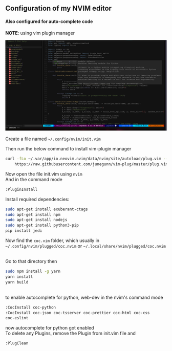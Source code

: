 ## Configuration of my NVIM editor
#### Also configured for auto-complete code

**NOTE**: using vim plugin manager

![](image.png)

Create a file named `~/.config/nvim/init.vim`
<br/>

Then run the below command to install vim-plugin manager

```bash
curl -fLo ~/.var/app/io.neovim.nvim/data/nvim/site/autoload/plug.vim --create-dirs \ 
	https://raw.githubusercontent.com/junegunn/vim-plug/master/plug.vim
```

Now open the file init.vim using `nvim`
<br/>
And in the command mode
```bash
:PluginInstall
```

Install required dependencies:

```bash
sudo apt-get install exuberant-ctags
sudo apt-get install npm
sudo apt-get install nodejs
sudo apt-get install python3-pip
pip install jedi
```

Now find the `coc.vim` folder, which usually in `~/.config/nvim/plugged/coc.nvim` or `~/.local/share/nvim/plugged/coc.nvim`

<br/>
Go to that directory
then

```bash
sudo npm install -g yarn
yarn install
yarn build
```

<br/>
to enable autocomplete for python, web-dev
in the nvim's command mode

```bash
:CocInstall coc-python
:CocInstall coc-json coc-tsserver coc-prettier coc-html coc-css
coc-eslint
```
now autocomplete for python got enabled
<br/>
To delete any Plugins, remove the Plugin from init.vim file and
```bash
:PlugClean
```

